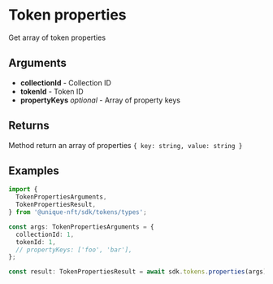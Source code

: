 # Token properties

Get array of token properties

## Arguments

- **collectionId** - Collection ID
- **tokenId** - Token ID
- **propertyKeys** _optional_ - Array of property keys

## Returns

Method return an array of properties `{ key: string, value: string }`

## Examples

```ts
import {
  TokenPropertiesArguments,
  TokenPropertiesResult,
} from '@unique-nft/sdk/tokens/types';

const args: TokenPropertiesArguments = {
  collectionId: 1,
  tokenId: 1,
  // propertyKeys: ['foo', 'bar'],
};

const result: TokenPropertiesResult = await sdk.tokens.properties(args);
```
